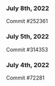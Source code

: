 ### July 8th, 2022

Commit #252361

### July 5th, 2022

Commit #314353


### July 4th, 2022

Commit #72281
